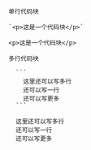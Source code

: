 `单行代码块`

```
`<p>这是一个代码块</p>`
```

`<p>这是一个代码块</p>`

`多行代码块`

````
  ```
    这里还可以写多行
    还可以写一行
    还可以写更多
  ```
````

```
  这里还可以写多行
  还可以写一行
  还可以写更多
```
